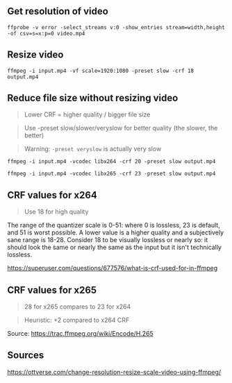 ## Get resolution of video

`ffprobe -v error -select_streams v:0 -show_entries stream=width,height -of csv=s=x:p=0 video.mp4`

## Resize video

`ffmpeg -i input.mp4 -vf scale=1920:1080 -preset slow -crf 18 output.mp4`

## Reduce file size without resizing video

> Lower CRF = higher quality / bigger file size

> Use -preset slow/slower/veryslow for better quality (the slower, the better)

> Warning: `-preset veryslow` is actually very slow

`ffmpeg -i input.mp4 -vcodec libx264 -crf 20 -preset slow output.mp4`

`ffmpeg -i input.mp4 -vcodec libx265 -crf 23 -preset slow output.mp4`

## CRF values for x264

> Use 18 for high quality

The range of the quantizer scale is 0-51: where 0 is lossless, 23 is default, and 51 is worst possible. A lower value is a higher quality and a subjectively sane range is 18-28. Consider 18 to be visually lossless or nearly so: it should look the same or nearly the same as the input but it isn't technically lossless.

https://superuser.com/questions/677576/what-is-crf-used-for-in-ffmpeg

## CRF values for x265

> 28 for x265 compares to 23 for x264

> Heuristic: +2 compared to x264 CRF

Source:
https://trac.ffmpeg.org/wiki/Encode/H.265

## Sources

https://ottverse.com/change-resolution-resize-scale-video-using-ffmpeg/
